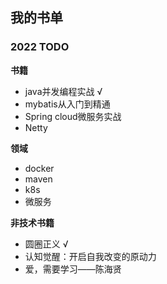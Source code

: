 ## 我的书单


### 2022 TODO


**书籍**
* java并发编程实战 √
* mybatis从入门到精通
* Spring cloud微服务实战
* Netty


**领域**

* docker
* maven
* k8s
* 微服务

**非技术书籍**

* 圆圈正义 √
* 认知觉醒：开启自我改变的原动力
* 爱，需要学习——陈海贤